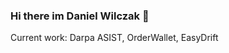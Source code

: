 ### Hi there im Daniel Wilczak 👋

Current work: Darpa ASIST, OrderWallet, EasyDrift

<!--
**danielwilczak101/danielwilczak101** is a ✨ _special_ ✨ repository because its `README.md` (this file) appears on your GitHub profile.
-->
